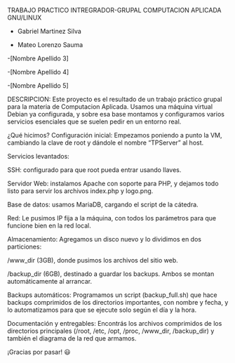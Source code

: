 TRABAJO PRACTICO INTREGRADOR-GRUPAL
COMPUTACION APLICADA
GNU/LINUX

- Gabriel Martinez Silva

- Mateo Lorenzo Sauma

-[Nombre Apellido 3]

-[Nombre Apellido 4]

-[Nombre Apellido 5]

DESCRIPCION:
Este proyecto es el resultado de un trabajo práctico grupal para la materia de Computacion Aplicada. Usamos una máquina virtual Debian ya configurada, y sobre esa base montamos y configuramos varios servicios esenciales que se suelen pedir en un entorno real.

¿Qué hicimos?
Configuración inicial:
Empezamos poniendo a punto la VM, cambiando la clave de root y dándole el nombre “TPServer” al host.

Servicios levantados:

SSH: configurado para que root pueda entrar usando llaves.

Servidor Web: instalamos Apache con soporte para PHP, y dejamos todo listo para servir los archivos index.php y logo.png.

Base de datos: usamos MariaDB, cargando el script de la cátedra.

Red:
Le pusimos IP fija a la máquina, con todos los parámetros para que funcione bien en la red local.

Almacenamiento:
Agregamos un disco nuevo y lo dividimos en dos particiones:

/www_dir (3GB), donde pusimos los archivos del sitio web.

/backup_dir (6GB), destinado a guardar los backups.
Ambos se montan automáticamente al arrancar.

Backups automáticos:
Programamos un script (backup_full.sh) que hace backups comprimidos de los directorios importantes, con nombre y fecha, y lo automatizamos para que se ejecute solo según el día y la hora.

Documentación y entregables:
Encontrás los archivos comprimidos de los directorios principales (/root, /etc, /opt, /proc, /www_dir, /backup_dir) y también el diagrama de la red que armamos.



¡Gracias por pasar! 😃


